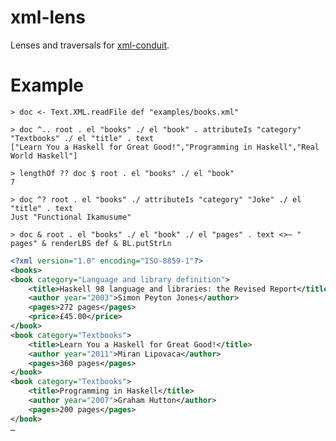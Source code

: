 xml-lens
========

Lenses and traversals for [xml-conduit](http://hackage.haskell.org/package/xml-conduit).

Example
========

    > doc <- Text.XML.readFile def "examples/books.xml"

    > doc ^.. root . el "books" ./ el "book" . attributeIs "category" "Textbooks" ./ el "title" . text
    ["Learn You a Haskell for Great Good!","Programming in Haskell","Real World Haskell"]

    > lengthOf ?? doc $ root . el "books" ./ el "book"
    7

    > doc ^? root . el "books" ./ attributeIs "category" "Joke" ./ el "title" . text
    Just "Functional Ikamusume"

    > doc & root . el "books" ./ el "book" ./ el "pages" . text <>~ " pages" & renderLBS def & BL.putStrLn

```xml
<?xml version="1.0" encoding="ISO-8859-1"?>
<books>
<book category="Language and library definition">
    <title>Haskell 98 language and libraries: the Revised Report</title>
    <author year="2003">Simon Peyton Jones</author>
    <pages>272 pages</pages>
    <price>£45.00</price>
</book>
<book category="Textbooks">
    <title>Learn You a Haskell for Great Good!</title>
    <author year="2011">Miran Lipovaca</author>
    <pages>360 pages</pages>
</book>
<book category="Textbooks">
    <title>Programming in Haskell</title>
    <author year="2007">Graham Hutton</author>
    <pages>200 pages</pages>
</book>
…
```


